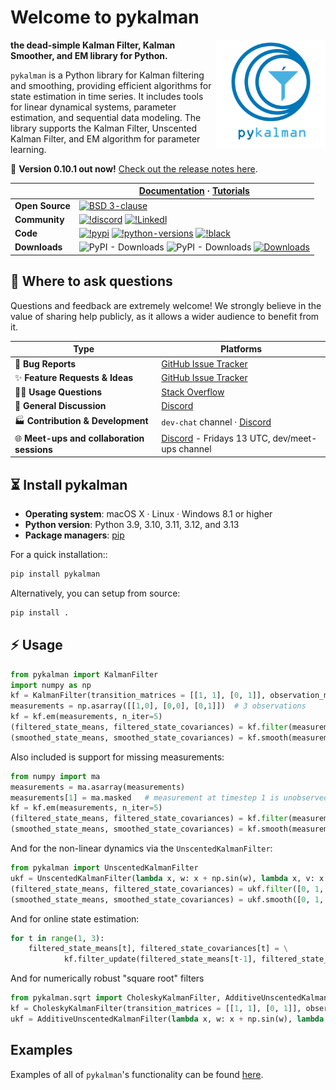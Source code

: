 # Welcome to pykalman

<a href="https://github.com/pykalman/pykalman"><img src="https://github.com/pykalman/pykalman/blob/main/doc/source/images/pykalman-logo-with-name.png" width="175" align="right" /></a>

**the dead-simple Kalman Filter, Kalman Smoother, and EM library for Python.**

`pykalman` is a Python library for Kalman filtering and smoothing, providing efficient algorithms for state estimation in time series. It includes tools for linear dynamical systems, parameter estimation, and sequential data modeling. The library supports the Kalman Filter, Unscented Kalman Filter, and EM algorithm for parameter learning.

:rocket: **Version 0.10.1 out now!** [Check out the release notes here](https://github.com/pykalman/pykalman/blob/main/CHANGELOG.md).

|  | **[Documentation](https://pykalman.github.io/)** · **[Tutorials](https://github.com/pykalman/pykalman/tree/main/examples)** |
|---|---|
| **Open&#160;Source** | [![BSD 3-clause](https://img.shields.io/badge/License-BSD%203--Clause-blue.svg)](https://github.com/pykalman/pykalman/blob/main/LICENSE) |
| **Community** | [![!discord](https://img.shields.io/static/v1?logo=discord&label=discord&message=chat&color=lightgreen)](https://discord.com/invite/54ACzaFsn7) [![!LinkedI](https://img.shields.io/static/v1?logo=linkedin&label=LinkedIn&message=news&color=lightblue)](https://www.linkedin.com/company/scikit-time/) |
| **Code** | [![!pypi](https://img.shields.io/pypi/v/pykalman?color=orange)](https://pypi.org/project/pykalman/) [![!python-versions](https://img.shields.io/pypi/pyversions/pykalman)](https://www.python.org/) [![!black](https://img.shields.io/badge/code%20style-black-000000.svg)](https://github.com/psf/black) |
| **Downloads** | ![PyPI - Downloads](https://img.shields.io/pypi/dw/pykalman) ![PyPI - Downloads](https://img.shields.io/pypi/dm/pykalman) [![Downloads](https://static.pepy.tech/personalized-badge/pykalman?period=total&units=international_system&left_color=grey&right_color=blue&left_text=cumulative%20(pypi))](https://pepy.tech/project/pykalman) |


## :speech_balloon: Where to ask questions

Questions and feedback are extremely welcome! We strongly believe in the value of sharing help publicly, as it allows a wider audience to benefit from it.

| Type                            | Platforms                               |
| ------------------------------- | --------------------------------------- |
| :bug: **Bug Reports**              | [GitHub Issue Tracker]                  |
| :sparkles: **Feature Requests & Ideas** | [GitHub Issue Tracker]                       |
| :woman_technologist: **Usage Questions**          |  [Stack Overflow] |
| :speech_balloon: **General Discussion**        | [Discord] |
| :factory: **Contribution & Development** | `dev-chat` channel · [Discord] |
| :globe_with_meridians: **Meet-ups and collaboration sessions** | [Discord] - Fridays 13 UTC, dev/meet-ups channel |

[github issue tracker]: https://github.com/pyklaman/pykalman/issues
[stack overflow]: https://stackoverflow.com/questions/tagged/pykalman
[discord]: https://discord.com/invite/54ACzaFsn7


## :hourglass_flowing_sand: Install pykalman

- **Operating system**: macOS X · Linux · Windows 8.1 or higher
- **Python version**: Python 3.9, 3.10, 3.11, 3.12, and 3.13
- **Package managers**: [pip](https://pip.pypa.io/en/stable/)

For a quick installation::
```bash
pip install pykalman
```

Alternatively, you can setup from source:

```bash
pip install .
```

## :zap: Usage

``` python
from pykalman import KalmanFilter
import numpy as np
kf = KalmanFilter(transition_matrices = [[1, 1], [0, 1]], observation_matrices = [[0.1, 0.5], [-0.3, 0.0]])
measurements = np.asarray([[1,0], [0,0], [0,1]])  # 3 observations
kf = kf.em(measurements, n_iter=5)
(filtered_state_means, filtered_state_covariances) = kf.filter(measurements)
(smoothed_state_means, smoothed_state_covariances) = kf.smooth(measurements)
```

Also included is support for missing measurements:

```python
from numpy import ma
measurements = ma.asarray(measurements)
measurements[1] = ma.masked   # measurement at timestep 1 is unobserved
kf = kf.em(measurements, n_iter=5)
(filtered_state_means, filtered_state_covariances) = kf.filter(measurements)
(smoothed_state_means, smoothed_state_covariances) = kf.smooth(measurements)
```

And for the non-linear dynamics via the `UnscentedKalmanFilter`:

```python
from pykalman import UnscentedKalmanFilter
ukf = UnscentedKalmanFilter(lambda x, w: x + np.sin(w), lambda x, v: x + v, transition_covariance=0.1)
(filtered_state_means, filtered_state_covariances) = ukf.filter([0, 1, 2])
(smoothed_state_means, smoothed_state_covariances) = ukf.smooth([0, 1, 2])
```

And for online state estimation:

```python
for t in range(1, 3):
    filtered_state_means[t], filtered_state_covariances[t] = \
            kf.filter_update(filtered_state_means[t-1], filtered_state_covariances[t-1], measurements[t])
```

And for numerically robust "square root" filters

```python
from pykalman.sqrt import CholeskyKalmanFilter, AdditiveUnscentedKalmanFilter
kf = CholeskyKalmanFilter(transition_matrices = [[1, 1], [0, 1]], observation_matrices = [[0.1, 0.5], [-0.3, 0.0]])
ukf = AdditiveUnscentedKalmanFilter(lambda x, w: x + np.sin(w), lambda x, v: x + v, observation_covariance=0.1)
```

## Examples

Examples of all of `pykalman`'s functionality can be found [here](https://github.com/pykalman/pykalman/tree/main/examples).
